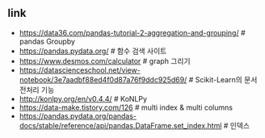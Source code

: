 ## link
- https://data36.com/pandas-tutorial-2-aggregation-and-grouping/ # pandas Groupby
- https://pandas.pydata.org/ # 함수 검색 사이트
- https://www.desmos.com/calculator # graph 그리기
- https://datascienceschool.net/view-notebook/3e7aadbf88ed4f0d87a76f9ddc925d69/ # Scikit-Learn의 문서 전처리 기능
- http://konlpy.org/en/v0.4.4/ # KoNLPy
- https://data-make.tistory.com/126 # multi index & multi columns
- https://pandas.pydata.org/pandas-docs/stable/reference/api/pandas.DataFrame.set_index.html # 인덱스 
